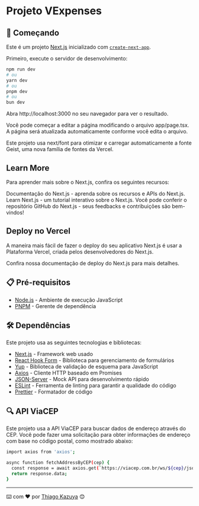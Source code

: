 # Projeto VExpenses

## 🚀 Começando

Este é um projeto [Next.js](https://nextjs.org) inicializado com [`create-next-app`](https://nextjs.org/docs/app/api-reference/cli/create-next-app).

Primeiro, execute o servidor de desenvolvimento:

```bash
npm run dev
# ou
yarn dev
# ou
pnpm dev
# ou
bun dev
```

Abra http://localhost:3000 no seu navegador para ver o resultado.

Você pode começar a editar a página modificando o arquivo app/page.tsx. A página será atualizada automaticamente conforme você edita o arquivo.

Este projeto usa next/font para otimizar e carregar automaticamente a fonte Geist, uma nova família de fontes da Vercel.

## Learn More
Para aprender mais sobre o Next.js, confira os seguintes recursos:

Documentação do Next.js - aprenda sobre os recursos e APIs do Next.js.
Learn Next.js - um tutorial interativo sobre o Next.js.
Você pode conferir o repositório GitHub do Next.js - seus feedbacks e contribuições são bem-vindos!

## Deploy no Vercel
A maneira mais fácil de fazer o deploy do seu aplicativo Next.js é usar a Plataforma Vercel, criada pelos desenvolvedores do Next.js.

Confira nossa documentação de deploy do Next.js para mais detalhes.

## 📋 Pré-requisitos

* [Node.js](https://nodejs.org/) - Ambiente de execução JavaScript
* [PNPM](https://pnpm.io/) - Gerente de dependência

## 🛠️ Dependências
Este projeto usa as seguintes tecnologias e bibliotecas:

* [Next.js](https://nextjs.org/) - Framework web usado
* [React Hook Form](https://react-hook-form.com/) - Biblioteca para gerenciamento de formulários
* [Yup](https://github.com/jquense/yup) - Biblioteca de validação de esquema para JavaScript
* [Axios](https://axios-http.com/) - Cliente HTTP baseado em Promises
* [JSON-Server](https://github.com/typicode/json-server) - Mock API para desenvolvimento rápido
* [ESLint](https://eslint.org/) - Ferramenta de linting para garantir a qualidade do código
* [Prettier](https://prettier.io/) - Formatador de código

## 🔍 API ViaCEP

Este projeto usa a API ViaCEP para buscar dados de endereço através do CEP. Você pode fazer uma solicitação para obter informações de endereço com base no código postal, como mostrado abaixo:

```bash
import axios from 'axios';

async function fetchAddressByCEP(cep) {
  const response = await axios.get(`https://viacep.com.br/ws/${cep}/json/`);
  return response.data;
}

```

---
⌨️ com ❤️ por [Thiago Kazuya](https://github.com/Kazuya08) 😊